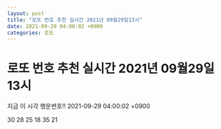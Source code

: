 ```yaml
---
layout: post
title: "로또 번호 추천 실시간 2021년 09월29일13시"
date: 2021-09-29 04:00:02 +0900
categories: 로또
---
```


# 로또 번호 추천 실시간 2021년 09월29일13시

지금 이 시각 행운번호!! 2021-09-29 04:00:02 +0900

 30  28  25  18  35  21 

